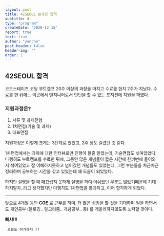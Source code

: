 ```yaml
---
layout: post
title: 42SEOUL 본과정 합격
subtitle: d
type: "program"
createDate: "2020-12-18"
report: true
text: true
author: "yoncho"
post-header: false
header-img: ""
order: 1
---
```


## 42SEOUL 합격

코드스테이츠 코딩 부트캠프 20주 이상의 과정을 마치고 수료를 한지 2주가 지났다.
수료를 한 뒤에는 이곳에서 엔지니어로서 인턴을 할 수 있는 포지션에 지원을 하였다.

### 지원과정은?

1. 서류 및 과제전형
2. 1차면접(기술 및 과제)
3. 대표면접

지원과정은 이렇게 크게는 3단계로 있었고, 2주 정도 걸렸던 것 같다.

1차면접에서는 과제에 대한 인터뷰로만 진행이 될줄 알았는데, 기술면접도 섞여있었다.
다행히도 부트캠프를 수료한 뒤에, 그동안 많은 개념들이 짧은 시간에 한꺼번에 들어와서 섞여있었고 잘 이해하지못하고 넘어갔던 개념들도 있었는데, 그런 부분들을 차근차근
정리하며 공부하는 시간을 갖고 있었는데 꽤 도움이 되었었다.

하지만 설명을 할 때 매끄럽지 못하게 설명을 하여 아쉬웠던 부분도 많았기때문에 기대하지말자..라고 생각했지만 다행히도 1차면접을 통과하고, 이어 합격하게 되었다.

<hr>

앞으로 4개월 동안 **COE** 로 근무를 하며, 더 많은 성장을 할 것을 기대하며 일을 하면서도 개인공부 (블로깅.. 알고리즘.. 개념공부.. 등) 를 게을리하지않도록 노력할 것이다.

**빠샤!!!**

<code> 오늘도 여기까지 !!</code>
